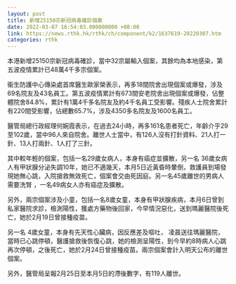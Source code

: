 ```yaml
---
layout: post
title: 新增25150宗新冠病毒確診個案
date: 2022-03-07 16:54:03.000000000 +08:00
link: https://news.rthk.hk/rthk/ch/component/k2/1637619-20220307.htm
categories: rthk
---
```


本港新增25150宗新冠病毒確診，當中32宗屬輸入個案，其餘均為本地感染，第五波疫情累計已48萬4千多宗個案。

衞生防護中心傳染處首席醫生歐家榮表示，再多18間院舍出現個案或爆發，涉及69名院友及43名員工。第五波疫情累計有673間安老院舍出現個案或爆發，佔整體院舍84.8%，累計有1萬4千多名院友及約4千名員工受影響。殘疾人士院舍累計有220間受影響，佔總數65.7%，涉及4350多名院友及1600名員工。

醫管局總行政經理何婉霞表示，在過去24小時，再多161名患者死亡，年齡介乎29至102歲，當中96人來自院舍。離世人士當中，有126人沒有打針資料、21人打一針、13人打兩針、1人打了三針。 

其中較年輕的個案，包括一名29歲女病人，本身有癌症並擴散，另一名 36歲女病人有甲狀腺分泌失調10年，她已不適幾天，本月5日近黃昏時暈倒，救護員到場發現她無心跳，入院搶救無效死亡，個案會交由死因庭。另一名45歲離世的男病人需要洗腎 ，一名49病女人亦有癌症及擴散。

另外，兩宗個案涉及小童，包括一名8歲女童，本身有甲狀腺疾病，本月6日曾到私家醫院求診，檢測陽性，獲處方藥物後回家，今早情況惡化，送到瑪麗醫院後死亡，她於2月19日曾接種疫苗。

另一名 4歲女童，本身有先天性心臟病，因反應差及嘔吐， 凌晨送往瑪麗醫院，當時已心跳停頓，醫護搶救後恢復心跳，她的檢測呈陽性，到今早約8時病人心跳再次停頓，之後死亡，她於2月24日曾接種疫苗。兩宗個案會計入明天公布的離世個案。

另外，醫管局呈報2月25日至本月5日的滯後數字，有119人離世。
